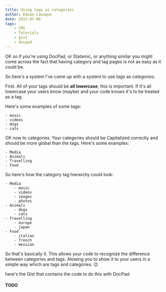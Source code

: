 ```yaml
---
title: Using tags as categories
author: Eduan Lavaque
date: 2013-07-06
tags:
    - CMS
    - Tutorials
    - gist
    - docpad
---
```

OK so if you're using DocPad, or Statamic, or anything similar you might come across the fact that having category and tag pages is not as easy as it could be.

So here's a system I've come up with a system to use *tags* as *categories*.

<!-- read more -->

First. All of your tags should be **all lowercase**, this is important. If it's all lowercase your users know (maybe) and your code knows it's to be treated as a tag.

Here's some examples of some *tags*:

``` none
- music
- videos
- dogs
- cats
```

OK now to categories. Your categories should be Capitalized correctly and should be more global than the tags. Here's some examples:

``` none
- Media
- Animals
- Travelling
- Food
```

So here's how the category tag hierarchy could look:

``` none
- Media
    - music
    - videos
    - images
    - photos
- Animals
    - dogs
    - cats
- Travelling
    - europe
    - japan
- Food
    - italian
    - french
    - mexican
```

So that's basically it. This allows your code to recognize the difference between categories and tags. Alowing you to show it to your users in a simple way which are tags and categories. :wink:

here's the Gist that contains the code to do this with DocPad:
#### TODO
